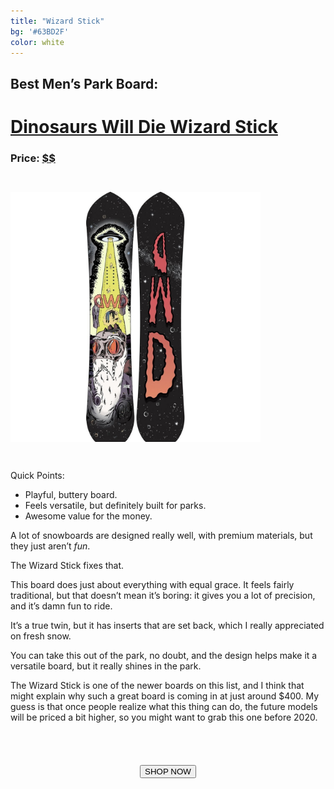 ```yaml
---
title: "Wizard Stick"
bg: '#63BD2F'
color: white
---
```


<!-- https://www.amazon.com/Dinosaurs-Will-Die-Wizard-Snowboard/dp/B078J93YXT/ref=sr_1_1?ie=UTF8&qid=1514049580&sr=8-1&keywords=wizard+stick+snowboard -->
<!-- http://amzn.to/2D64nkT -->
## Best Men’s Park Board:

# [Dinosaurs Will Die Wizard Stick](http://amzn.to/2D64nkT)

### Price: [$$](http://amzn.to/2D64nkT)

<img class="circle-img" src="/img/dinosaurs.jpg" height="400em" width="400em" style="margin: 2em 0 2em 0" />

Quick Points:

- Playful, buttery board.
- Feels versatile, but definitely built for parks.
- Awesome value for the money.

A lot of snowboards are designed really well, with premium materials, but they just aren’t *fun*.

The Wizard Stick fixes that.

This board does just about everything with equal grace. It feels fairly traditional, but that doesn’t mean it’s boring: it gives you a lot of precision, and it’s damn fun to ride.

It’s a true twin, but it has inserts that are set back, which I really appreciated on fresh snow.

You can take this out of the park, no doubt, and the design helps make it a versatile board, but it really shines in the park.

The Wizard Stick is one of the newer boards on this list, and I think that might explain why such a great board is coming in at just around $400. My guess is that once people realize what this thing can do, the future models will be priced a bit higher, so you might want to grab this one before 2020.

<form action="http://amzn.to/2D64nkT">
 <center><input type="submit" value="SHOP NOW" class="css3button" style="margin-top: 4em"></center>
</form>
